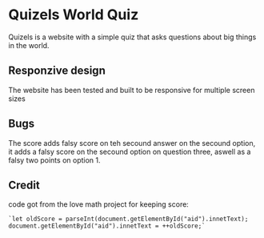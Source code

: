 # Quizels World Quiz
Quizels is a website with a simple quiz that asks questions about big things in the world.
## Responzive design
The website has been tested and built to be responsive for multiple screen sizes
## Bugs
The score adds falsy score on teh secound answer on the secound option, it adds a falsy score on the secound option on question three, aswell as a falsy two points on option 1.
## Credit
code got from the love math project for keeping score:
    
    `let oldScore = parseInt(document.getElementById("aid").innetText);
    document.getElementById("aid").innetText = ++oldScore;`